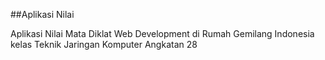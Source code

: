 ##Aplikasi Nilai

Aplikasi Nilai Mata Diklat Web Development di Rumah Gemilang Indonesia kelas Teknik Jaringan Komputer Angkatan 28